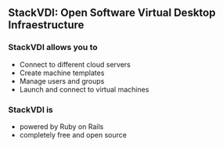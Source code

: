 ## StackVDI: Open Software Virtual Desktop Infraestructure



### StackVDI allows you to
 * Connect to different cloud servers
 * Create machine templates
 * Manage users and groups
 * Launch and connect to virtual machines 

### StackVDI is

* powered by Ruby on Rails
* completely free and open source 
